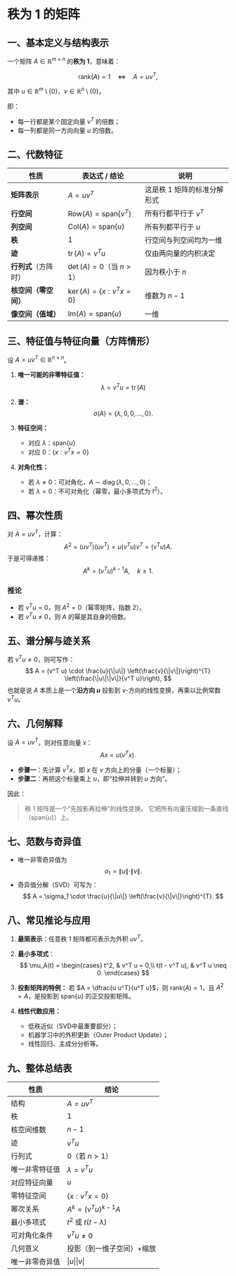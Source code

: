 # 秩为 1 的矩阵

## 一、基本定义与结构表示

一个矩阵 $A \in \mathbb{R}^{m\times n}$ 的**秩为 1**，意味着：

$$
\mathrm{rank}(A) = 1
\quad\iff\quad
A = u v^T,
$$

其中
$u \in \mathbb{R}^{m}\setminus\{0\}$，$v \in \mathbb{R}^{n}\setminus\{0\}$。

即：

- 每一行都是某个固定向量 $v^T$ 的倍数；
- 每一列都是同一方向向量 $u$ 的倍数。

## 二、代数特征

| 性质                 | 表达式 / 结论                            | 说明                        |
| -------------------- | ---------------------------------------- | --------------------------- |
| **矩阵表示**         | $A = u v^T$                              | 这是秩 1 矩阵的标准分解形式 |
| **行空间**           | $\mathrm{Row}(A) = \mathrm{span}\{v^T\}$ | 所有行都平行于 $v^T$        |
| **列空间**           | $\mathrm{Col}(A) = \mathrm{span}\{u\}$   | 所有列都平行于 $u$          |
| **秩**               | 1                                        | 行空间与列空间均为一维      |
| **迹**               | $\operatorname{tr}(A) = v^T u$           | 仅由两向量的内积决定        |
| **行列式**（方阵时） | $\det(A) = 0$（当 $n>1$）                | 因为秩小于 $n$              |
| **核空间（零空间）** | $\ker(A) = \{x : v^T x = 0\}$            | 维数为 $n-1$                |
| **像空间（值域）**   | $\mathrm{Im}(A) = \mathrm{span}\{u\}$    | 一维                        |

## 三、特征值与特征向量（方阵情形）

设 $A = u v^T \in \mathbb{R}^{n\times n}$。

1. **唯一可能的非零特征值：**
   $$
   \lambda = v^T u = \operatorname{tr}(A)
   $$
2. **谱：**
   $$
   \sigma(A) = \{\lambda, 0, 0, \dots, 0\}.
   $$
3. **特征空间：**

   - 对应 $\lambda$：$\mathrm{span}\{u\}$
   - 对应 $0$：$\{x : v^T x = 0\}$
4. **对角化性：**

   - 若 $\lambda \neq 0$：可对角化，$A \sim \operatorname{diag}(\lambda,0,\dots,0)$；
   - 若 $\lambda = 0$：不可对角化（幂零，最小多项式为 $t^2$）。

## 四、幂次性质

对 $A = u v^T$，计算：
$$
A^2 = (u v^T)(u v^T) = u (v^T u) v^T = (v^T u) A.
$$
于是可得递推：
$$
A^k = (v^T u)^{k-1} A, \quad k\ge 1.
$$

### 推论

- 若 $v^T u = 0$，则 $A^2 = 0$（幂零矩阵，指数 2）。
- 若 $v^T u \neq 0$，则 $A$ 的幂是其自身的倍数。

## 五、谱分解与迹关系

若 $v^T u \neq 0$，则可写作：
$$
A = (v^T u) \cdot \frac{u}{\|u\|} \left(\frac{v}{\|v\|}\right)^{T}
\left(\frac{\|u\|\|v\|}{v^T u}\right),
$$
也就是说 $A$ 本质上是一个**沿方向 $u$** 投影到 $v$-方向的线性变换，再乘以比例常数 $v^T u$。

## 六、几何解释

设 $A = u v^T$，则对任意向量 $x$：
$$
A x = u (v^T x).
$$

- **步骤一**：先计算 $v^T x$，即 $x$ 在 $v$ 方向上的分量（一个标量）；
- **步骤二**：再把这个标量乘上 $u$，即“拉伸并转到 $u$ 方向”。

因此：

> 秩 1 矩阵是一个“先投影再拉伸”的线性变换。
> 它把所有向量压缩到一条直线（$\mathrm{span}\{u\}$）上。

## 七、范数与奇异值

- 唯一非零奇异值为
  $$
  \sigma_1 = \|u\| \cdot \|v\|.
  $$
- 奇异值分解（SVD）可写为：
  $$
  A = \sigma_1 \cdot \frac{u}{\|u\|} \left(\frac{v}{\|v\|}\right)^{T}.
  $$

## 八、常见推论与应用

1. **最简表示**：任意秩 1 矩阵都可表示为外积 $u v^T$。
2. **最小多项式**：
   $$
   \mu_A(t) =
   \begin{cases}
   t^2, & v^T u = 0,\\
   t(t - v^T u), & v^T u \neq 0.
   \end{cases}
   $$
3. **投影矩阵的特例：**
   若 $A = \dfrac{u u^T}{u^T u}$，则 $\mathrm{rank}(A)=1$，且 $A^2 = A$，是投影到 $\mathrm{span}\{u\}$ 的正交投影矩阵。
4. **线性代数应用：**

   - 低秩近似（SVD中最重要部分）；
   - 机器学习中的外积更新（Outer Product Update）；
   - 线性回归、主成分分析等。

## 九、整体总结表

| 性质           | 结论                      |
| -------------- | ------------------------- |
| 结构           | $A = u v^T$               |
| 秩             | 1                         |
| 核空间维数     | $n-1$                     |
| 迹             | $v^T u$                   |
| 行列式         | 0（若 $n>1$）             |
| 唯一非零特征值 | $\lambda = v^T u$         |
| 对应特征向量   | $u$                       |
| 零特征空间     | $\{x : v^T x = 0\}$       |
| 幂次关系       | $A^k = (v^T u)^{k-1} A$   |
| 最小多项式     | $t^2$ 或 $t(t-\lambda)$   |
| 可对角化条件   | $v^T u \neq 0$            |
| 几何意义       | 投影（到一维子空间）+缩放 |
| 唯一非零奇异值 | $\|u\|\|v\|$              |